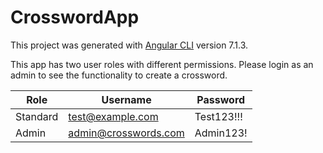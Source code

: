 # CrosswordApp

This project was generated with [Angular CLI](https://github.com/angular/angular-cli) version 7.1.3.

This app has two user roles with different permissions. Please login as an admin to see the functionality to create a crossword.

| Role  | Username | Password |
| ------------- | ------------- | ----------- |
| Standard  | test@example.com  | Test123!!! |
| Admin  | admin@crosswords.com  | Admin123! |
